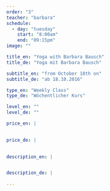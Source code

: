 ```yaml
---
order: "3"
teacher: "barbara"
schedule:
  - day: "tuesday"
    start: "8:00am"
    end: "09:15pm"
image: ""

title_en: "Yoga with Barbara Bausch"
title_de: "Yoga mit Barbara Bausch"

subtitle_en: "from October 18th on"
subtitle_de: "ab 18.10.2016"

type_en: "Weekly Class"
type_de: "Wöchentlicher Kurs"

level_en: ""
level_de: ""

price_en: |
   

price_de: |
  

description_en: |


description_de: |
 
---
```

